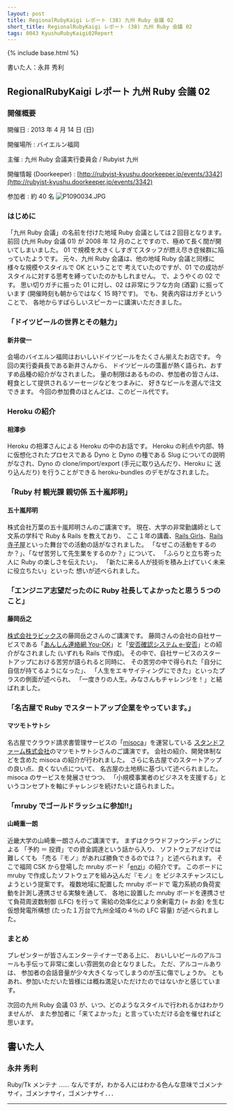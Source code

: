 ```yaml
---
layout: post
title: RegionalRubyKaigi レポート (38) 九州 Ruby 会議 02
short_title: RegionalRubyKaigi レポート (38) 九州 Ruby 会議 02
tags: 0043 KyushuRubyKaigi02Report
---
```

{% include base.html %}


書いた人：永井 秀利

## RegionalRubyKaigi レポート 九州 Ruby 会議 02

### 開催概要

開催日
:  2013 年 4 月 14 日 (日)

開催場所
:  バイエルン福岡

主催
:  九州 Ruby 会議実行委員会 / Rubyist 九州

開催情報 (Doorkeeper)
:  [http://rubyist-kyushu.doorkeeper.jp/events/3342](http://rubyist-kyushu.doorkeeper.jp/events/3342)

参加者
:  約 40 名
![P1090034.JPG]({{base}}{{site.baseurl}}/images/0043-KyushuRubyKaigi02Report/P1090034.JPG)

### はじめに

「九州 Ruby 会議」の名前を付けた地域 Ruby 会議としては２回目となります。
前回 (九州 Ruby 会議 01) が 2008 年 12 月のことですので、極めて長く間が開いてしまいました。
01 で規模を大きくしすぎてスタッフが燃え尽き症候群に陥っていたようです。
元々、九州 Ruby 会議は、他の地域 Ruby 会議と同様に様々な規模やスタイルで OK ということで
考えていたのですが、01 での成功がスタイルに対する思考を縛っていたのかもしれません。
で、ようやくの 02 です。
思い切りガチに振った 01 に対し、02 は非常にラフな方向 (酒宴) に振っています (開催時刻も朝からではなく 15 時?です)。
でも、発表内容はガチということで、
各地からすばらしいスピーカーに講演いただきました。

### 「ドイツビールの世界とその魅力」

#### 新井俊一

会場のバイエルン福岡はおいしいドイツビールをたくさん揃えたお店です。
今回の実行委員長である新井さんから、
ドイツビールの薀蓄が熱く語られ、おすすめ品種の紹介がなされました。
量の制限はあるものの、参加者の皆さんは、
軽食として提供されるソーセージなどをつまみに、
好きなビールを選んで注文できます。
今回の参加費のほとんどは、このビール代です。

### Heroku の紹介

#### 相澤歩

Heroku の相澤さんによる Heroku の中のお話です。
Heroku の利点や内部、特に仮想化されたプロセスである Dyno と Dyno の種である Slug
についての説明がなされ、Dyno の clone/import/export (手元に取り込んだり、Heroku に
送り込んだり) を行うことができる heroku-bundles のデモがなされました。

### 「Ruby 村 観光課 親切係 五十嵐邦明」

#### 五十嵐邦明

株式会社万葉の五十嵐邦明さんのご講演です。
現在、大学の非常勤講師として文系の学科で Ruby &amp; Rails を教えており、
ここ１年の講義、[Rails Girls](http://railsgirls.jp/)、[Rails 寺子屋](http://rails.terakoya.io/)といった舞台での活動の話がなされました。
「なぜこの活動をするのか？」、「なぜ苦労して先生業をするのか？」について、
「ふらりと立ち寄った人に Ruby の楽しさを伝えたい」、
「新たに来る人が技術を積み上げていく未来に役立ちたい」といった
想いが述べられました。

### 「エンジニア志望だったのに Ruby 社長してよかったと思う５つのこと」

#### 藤岡岳之

[株式会社ラビックス](http://www.rabbix.jp/)の藤岡岳之さんのご講演です。
藤岡さんの会社の自社サービスである「[あんしん連絡網 You-OK](http://www.you-ok.jp/)」と「[安否確認システム e-安否](http://www.e-anpi.jp/)」との紹介がなされました (いずれも Rails で作成)。
その中で、自社サービスのスタートアップにおける苦労が語られると同時に、
その苦労の中で得られた「自分に自信が持てるようになった」、
「人生をエキサイティングにできた」といったプラスの側面が述べられ、
「一度きりの人生。みなさんもチャレンジを！」と結ばれました。

### 「名古屋で Ruby でスタートアップ企業をやっています。」

#### マツモトサトシ

名古屋でクラウド請求書管理サービスの「[misoca](http://www.misoca.jp/)」を運営している
[スタンドファーム株式会社](http://standfirm.jp/)のマツモトサトシさんのご講演です。
会社の紹介、開発体制などを含めた misoca の紹介が行われました。
さらに名古屋でのスタートアップの良い点、良くない点について、
名古屋の土地柄に基づいて述べられました。
misoca のサービスを発展させつつ、
「小規模事業者のビジネスを支援する」というコンセプトを軸にチャレンジを続けたいと語られました。

### 「mruby でゴールドラッシュに参加!!」

#### 山崎重一朗

近畿大学の山崎重一朗さんのご講演です。
まずはクラウドファウンディングによる
「予約 ＝ 投資」での資金調達という話から入り、
ソフトウェアだけでは難しくても
「売る『モノ』があれば勝負できるのでは？」と述べられます。
そこで福岡 CSK から登場した mruby ボード「[enzi](http://enzi.cc/)」の紹介です。
このボードに mruby で作成したソフトウェアを組み込んだ『モノ』を
ビジネスチャンスにしようという提案です。
複数地域に配置した mruby ボードで
電力系統の負荷変動を計測し連携させる実験を通して、
各地に設置した mruby ボードを連携させて負荷周波数制御 (LFC) を行って
需給の効率化により余剰電力 (= お金) を生む仮想発電所構想
(たった１万台で九州全域の４％の LFC 容量) が述べられました。

### まとめ

プレゼンターが皆さんエンターテイナーである上に、
おいしいビールのアルコールも手伝って非常に楽しい雰囲気の会となりました。
ただ、アルコールありは、
参加者の会話音量が少々大きくなってしまうのが玉に傷でしょうか。
ともあれ、参加いただいた皆様には概ね満足いただけたのではないかと感じています。

次回の九州 Ruby 会議 03 が、いつ、どのようなスタイルで行われるかはわかりませんが、
また参加者に「来てよかった」と言っていただける会を催せればと思います。

## 書いた人

### 永井 秀利

Ruby/Tk メンテナ …… なんですが，わかる人にはわかる色んな意味でゴメンナサイ，ゴメンナサイ，ゴメンナサイ．．．

----


